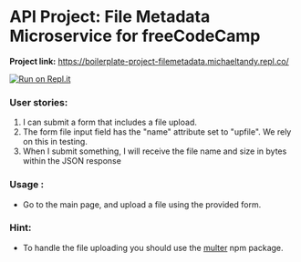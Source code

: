 
# API Project: File Metadata Microservice for freeCodeCamp

**Project link:**
https://boilerplate-project-filemetadata.michaeltandy.repl.co/

[![Run on Repl.it](https://repl.it/badge/github/freeCodeCamp/boilerplate-project-filemetadata)](https://repl.it/github/freeCodeCamp/boilerplate-project-filemetadata)
###    User stories:
1. I can submit a form that includes a file upload.
2. The form file input field  has the "name" attribute set to "upfile". We rely on this in testing.
3. When I submit something, I will receive the file name and size in bytes within the JSON response

### Usage :
* Go to the main page, and upload a file using the provided form.

### Hint:
* To handle the file uploading you should use the [multer](https://www.npmjs.com/package/multer) npm package.
